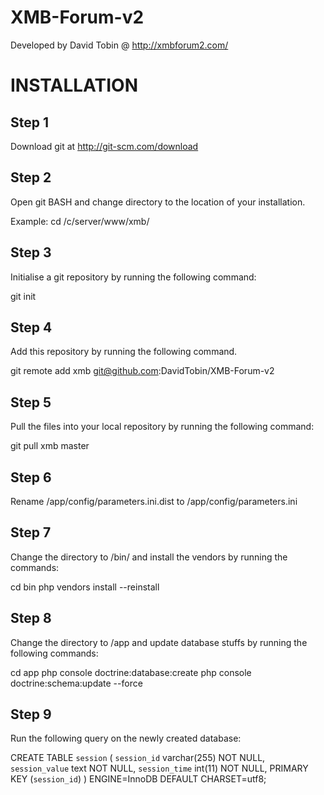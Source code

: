 XMB-Forum-v2
============
Developed by David Tobin @ http://xmbforum2.com/

INSTALLATION
============

Step 1
------------

Download git at http://git-scm.com/download

Step 2
------------

Open git BASH and change directory to the location of your installation.

Example:
  cd /c/server/www/xmb/
  
Step 3
------------

Initialise a git repository by running the following command:

git init

Step 4
------------

Add this repository by running the following command.

git remote add xmb git@github.com:DavidTobin/XMB-Forum-v2

Step 5
------------

Pull the files into your local repository by running the following command:

git pull xmb master

Step 6
------------
Rename /app/config/parameters.ini.dist to /app/config/parameters.ini

Step 7
------------

Change the directory to /bin/ and install the vendors by running the commands:

cd bin
php vendors install --reinstall

Step 8
------------

Change the directory to /app and update database stuffs by running the following commands:

cd app
php console doctrine:database:create
php console doctrine:schema:update --force

Step 9
------------

Run the following query on the newly created database:

CREATE TABLE `session` (
    `session_id` varchar(255) NOT NULL,
    `session_value` text NOT NULL,
    `session_time` int(11) NOT NULL,
    PRIMARY KEY (`session_id`)
) ENGINE=InnoDB DEFAULT CHARSET=utf8;
